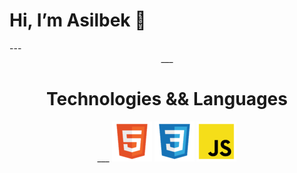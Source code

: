 <h1> Hi, I’m Asilbek 👋</h1>
---

<!-- ___<h1 align="center"> Technology && languages </h1>___ -->
<!-- # ___Technologies && Languages___ -->

<div align="center">
    ___<h1>Technologies && Languages</h1>___
    <img src="./img/file_type_html_icon_130541.png">
    <img src="./img/file_type_css_icon_130661.png">
    <img src="./img/file_type_js_official_icon_130509.png">
</div>



<!---
asilbekcodes/asilbekcodes is a ✨ special ✨ repository because its `README.md` (this file) appears on your GitHub profile.
You can click the Preview link to take a look at your changes.
--->
